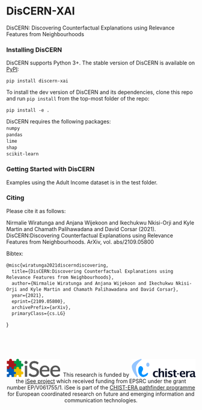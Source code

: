 # DisCERN-XAI
DisCERN: Discovering Counterfactual Explanations using Relevance Features from Neighbourhoods

### Installing DisCERN
DisCERN supports Python 3+. The stable version of DisCERN is available on [PyPI](https://pypi.org/project/discern-xai/):

    pip install discern-xai

To install the dev version of DisCERN and its dependencies, clone this repo and run `pip install` from the top-most folder of the repo:

    pip install -e .

DisCERN requires the following packages:<br>
`numpy`<br>
`pandas`<br>
`lime`<br>
`shap`<br>
`scikit-learn`


### Getting Started with DisCERN

Examples using the Adult Income dataset is in the test folder. 

### Citing

Please cite it as follows:

Nirmalie Wiratunga and Anjana Wijekoon and Ikechukwu Nkisi-Orji and Kyle Martin and Chamath Palihawadana and David Corsar (2021). DisCERN:Discovering Counterfactual Explanations using Relevance Features from Neighbourhoods. ArXiv,  vol. abs/2109.05800


Bibtex:

    @misc{wiratunga2021discerndiscovering,
      title={DisCERN:Discovering Counterfactual Explanations using Relevance Features from Neighbourhoods}, 
      author={Nirmalie Wiratunga and Anjana Wijekoon and Ikechukwu Nkisi-Orji and Kyle Martin and Chamath Palihawadana and David Corsar},
      year={2021},
      eprint={2109.05800},
      archivePrefix={arXiv},
      primaryClass={cs.LG}
}


<br>
<br>
<br>
<br>

<img align="left" src="isee.png" alt="drawing" height="50"/>
<img align="right" src="chistera.png" alt="drawing" height="50"/><br><br>
<center>This research is funded by the <a href="https://isee4xai.com">iSee project</a> which received funding from EPSRC under the grant number EP/V061755/1. iSee is part of the <a href="https://www.chistera.eu/">CHIST-ERA pathfinder programme</a> for European coordinated research on future and emerging information and communication technologies.</center>



